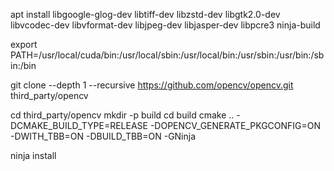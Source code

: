 
apt install libgoogle-glog-dev libtiff-dev libzstd-dev libgtk2.0-dev libvcodec-dev libvformat-dev libjpeg-dev libjasper-dev libpcre3 ninja-build

export PATH=/usr/local/cuda/bin:/usr/local/sbin:/usr/local/bin:/usr/sbin:/usr/bin:/sbin:/bin

git clone --depth 1 --recursive https://github.com/opencv/opencv.git third_party/opencv

cd third_party/opencv
mkdir -p build
cd build
cmake .. -DCMAKE_BUILD_TYPE=RELEASE -DOPENCV_GENERATE_PKGCONFIG=ON -DWITH_TBB=ON -DBUILD_TBB=ON -GNinja

ninja install

